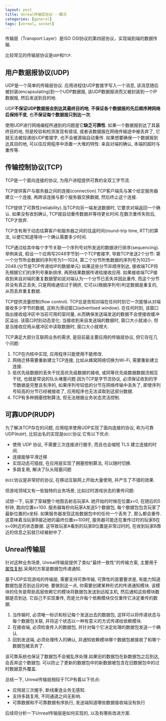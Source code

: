 ```yaml
---
layout: post
title: Unreal传输层协议---概况
categories: [general]
tags: [unreal, socket]
---
```


传输层（Transport Layer）是ISO OSI协议的第四层协议，实现端到端的数据传输.

比较常见的传输层协议是`UDP`和`TCP`.

## 用户数据报协议(UDP)

UDP是一个简单的传输层协议.
应用进程往UDP套接字写入一个消息, 该消息随后被封装(encapsulating)到一个UDP数据报, 
该UDP数据报进而又被封装到一个IP数据报, 然后发送到目的地.

UDP**不保证UDP数据报会到达其最终目的地**, **不保证各个数据报的先后顺序跨网络后保持不变**, 也**不保证每个数据报只到达一次**.

使用UDP进行网络编程所通到的问题是它**缺乏可靠性**.
如果一个数据报到达了其最终目的地, 但是校验和检测发现有错误, 
或者该数据报在网络传输途中被丢弃了, 它就无法被投递给UDP套接字, 也不会被源端自动重传.
如果想要确保一个数据报到达其目的地, 可以往应用程序中添置一大堆的特性: 来自对端的确认, 本端的超时与重传等.

## 传输控制协议(TCP)
TCP是一个面向连接的协议, 为用户进程提供可靠的全双工字节流.

TCP提供客户与服务器之间的连接(connection).TCP客户端先与某个给定服务器建立一个连接, 再跨该连接与那个服务器交换数据, 然后终止这个连接.

TCP提供了可靠性(reliability).当TCP向另一端发送数据时, 它要求对端返回一个确认.
如果没有收到确认, TCP就自动重传数据并等待更长时间.在数次重传失败后, TCP才放弃.

TCP含有用于动态估算客户和服务器之间的往返时间(round-trip time, RTT)的算法, 以便它知道等待一个确认需要多少时间.

TCP通过给其中每个字节关联一个序列号对所发送的数据进行排序(sequencing).
举例来说, 假设一个应用写2048字节到一个TCP套接字, 导致TCP发送2个分节: 
第一个分节所会数据的序列号为1一1024, 第二个分节所售数据的序列号为1025一2048.(分节是TCP传递给IP的数据单元)
如果这些分节非顺序到达, 接收端TCP将先根据它们的序列号重新排序, 再把结果数据传递给接收应用.
如果接收端TCP接收到来自对端的重复数据譬如说对端认为一个分节已丢失并因此重传, 而这个分节并没有真正丢失, 只是网络通信过于拥挤, 
它可以(根据序列号)判定数据是重复的, 从而丢弃重复数据.

TCP提供流量控制(flow control).
TCP总是告知对端在任何时刻它一次能够从对端接收多少字节的数据, 这称为滑动窗口(advertised window).
在任何时刻, 该窗口指出接收组冲区中当前可用的室间量, 从而确保发送端发送的数据不会使接收缓冲区溢出.
该窗口时刻动态变化: 当接收到来自发送端的数据时, 窗口大小就减小, 但是当接收应用从缓冲区中读取数据时, 窗口大小就增大.

TCP满足大部分互联网业务的需求, 是目前最主要应用的传输层协议, 但它存在几个问题:

1. TCP在内核中实现, 应用程序只能使用不能修改.
1. 网络迁移需要重新建立TCP连接, 比如从蜂窝网络切换为Wi-Fi, 需要重新建立连接.
1. 低优先级数据的丢失干扰高优先级数据的接收, 或同等优先级数据数据流相互干扰, 也就是常说的队头堵塞问题.因为TCP是字节流协议, 必须保证收到的字节数据是完整且有序的, 如果序列号较低的分节在网络传输中丢失了, 即使序列号较高的分节已经被接收了, 应用程序也无法读取到这部分数据.
1. TCP有多种拥塞控制算法, 但无法根据业务状态灵活控制.


## 可靠UDP(RUDP)

为了解决TCP存在的问题, 应用程序使用UDP实现了面向连接的协议, 称为可靠UDP(`RUDP`), 比较出名的实现是`QUIC`协议.它有以下优点:

* 使用 UDP 协议, 不需要三次连接进行握手, 而且也会缩短 TLS 建立连接的时间.
* 连接能够平滑迁移
* 实现动态可插拔, 在应用层实现了拥塞控制算法, 可以随时切换.
* 多路复用, 解决了队头阻塞问题

`QUIC`协议是非常好的协议, 在移动互联网上开始大量使用, 并产生了不错的效果.

但游戏领域又有一些独特的业务场景, 比如过时游戏状态的重传问题:

试想一下, 玩家了穿越整个地图去射击玩家A.
她开始的时候在位置x=0, 在随后的5秒钟, 跑向位置x=100.
服务器每秒向玩家A发送5个数据包, 每个数据包包含玩家了最新位置的x坐标.
如果服务器发现这些数据包中的任何一个丢失了, 那么都会重传.
这意味着当玩家B接近她的最终位置x=100时, 服务器可能还在重传过时的玩家B在x=0附近的状态数据.
这导致玩家A看到的玩家B位置是非常过时的, 在收到玩家B靠近的信息之前就已经被射中了.

## Unreal传输层

针对这种业务场景, Unreal传输层提供了类似"最终一致性"的传输方案, 主要用于[属性复制](https://docs.unrealengine.com/5.1/zh-CN/property-replication-in-unreal-engine/).采用的方案是数据包传递通知.

基于UDP实现游戏的传输层, 需要支持可靠传输, 可靠性的首要要求是, 有能力知道数据包是否到达目的地.
要做到这一点, 你需要创建某种形式的传递通知模块.
该模块的任务是帮助高层依赖它的模块将数据包发送到远程主机, 然后通知这些模块数据是否到达.
它自己不实现重传, 而是允许每个依赖模块仅仅重传它决定重传的数据.

1. 当传输时, 必须唯一标识和标记每个发送出去的数据包, 这样可以将传递状态与每个数据包关联, 并将这个状态以一种有意义的方式传递给依赖模块.
1. 在接收端, 必须检查传入的数据包, 并针对每个它决定处理的数据包发送一个确认.
1. 回到发送端, 必须处理传入的确认, 并通知依赖模块哪个数据包被接收了和哪个数据包被丢弃了.

该可靠系统也保证了数据包不会被乱序处理.如果旧的数据包在新数据包之后到达, 会丢弃这个数据包.
可以防止了更新的数据包中的新数据被包含在旧数据包中的过时数据意外覆盖.

总结一下, Unreal传输层相较于TCP有着以下优点:

* 应用层三次握手, 断线重连业务无感知.
* 支持多路复用, 不同通道之间无影响.
* 可靠数据和不可靠数据有序执行, 发送端知道哪些数据接收端没有执行

后续将分析一下Unreal传输层是如何实现的, 以及有哪些改进方案.
